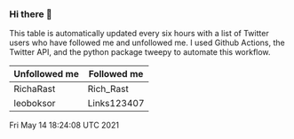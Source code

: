 ### Hi there 👋

This table is automatically updated every six hours with a list of Twitter users who have followed me and unfollowed me. I used Github Actions, the Twitter API, and the python package tweepy to automate this workflow.

| Unfollowed me |  Followed me |
| --- | --- |
|RichaRast|Rich_Rast|
|leoboksor|Links123407|
Fri May 14 18:24:08 UTC 2021
